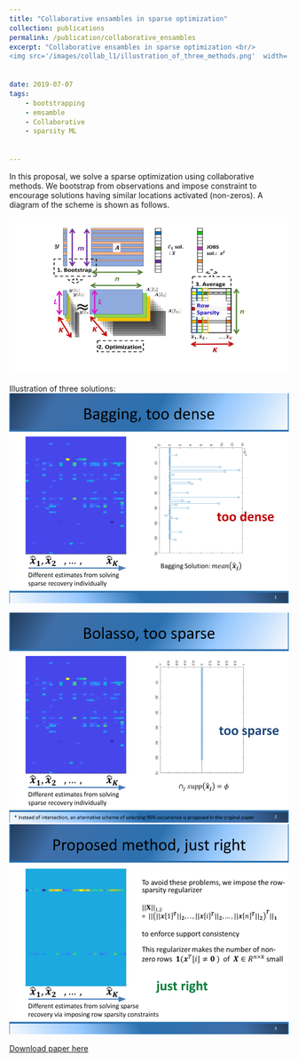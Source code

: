 ```yaml
---
title: "Collaborative ensambles in sparse optimization"
collection: publications
permalink: /publication/collaborative_ensambles
excerpt: "Collaborative ensambles in sparse optimization <br/>
<img src='/images/collab_l1/illustration_of_three_methods.png'  width='400'>"


date: 2019-07-07
tags:
    - bootstrapping
    - emsamble
    - Collaborative 
    - sparsity ML
    

---
```


In this proposal, we solve a sparse optimization using collaborative methods. We bootstrap from observations and impose constraint to encourage solutions having similar locations activated (non-zeros). A diagram of the scheme is shown as follows.

<img src='/images/collab_l1/proposed_diagram.png' width='600'>



Illustration of three solutions:
<img src='/images/collab_l1/bagging.png' width='600'>

<img src='/images/collab_l1/bolasso.png' width='600'>

<img src='/images/collab_l1/ours.png' width='600'>


[Download paper here](https://arxiv.org/pdf/1812.08808.pdf)

